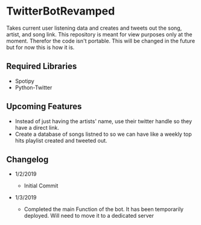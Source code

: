 # TwitterBotRevamped
Takes current user listening data and creates and tweets out the song, artist, and song link.
This repository is meant for view purposes only at the moment. Therefor the code isn't portable.
This will be changed in the future but for now this is how it is.   

## Required Libraries
- Spotipy
- Python-Twitter

## Upcoming Features
- Instead of just having the artists' name, use their twitter handle so they have a direct link.
- Create a database of songs listned to so we can have like a weekly top hits playlist created and tweeted out.


## Changelog
- 1/2/2019
   - Initial Commit

- 1/3/2019
   - Completed the main Function of the bot. It has been temporarily deployed. Will need to move it to a dedicated server
